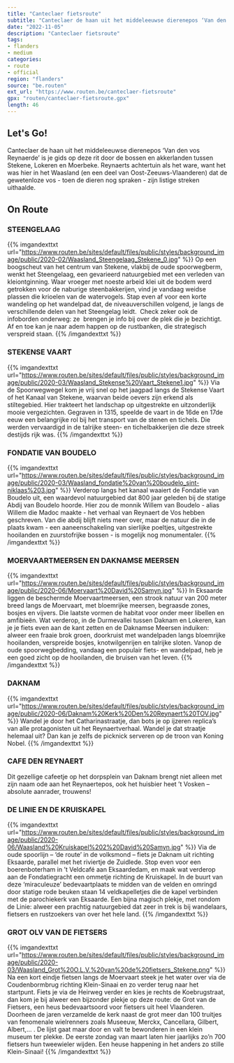 ```yaml
---
title: "Canteclaer fietsroute"
subtitle: "Canteclaer de haan uit het middeleeuwse dierenepos ‘Van den vos Reynaerde’ is je gids op deze rit door de bossen en akkerlanden tussen Stekene, Lokeren en Moerbeke"
date: "2022-11-05"
description: "Canteclaer fietsroute"
tags:
- flanders
- medium
categories:
- route
- official
region: "flanders"
source: "be.routen"
ext_url: "https://www.routen.be/canteclaer-fietsroute"
gpx: "routen/canteclaer-fietsroute.gpx"
length: 46
---
```


## Let's Go!

Canteclaer de haan uit het middeleeuwse dierenepos ‘Van den vos Reynaerde’ is je gids op deze rit door de bossen en akkerlanden tussen Stekene, Lokeren en Moerbeke. Reynaerts achtertuin als het ware, want het was hier in het Waasland (en een deel van Oost-Zeeuws-Vlaanderen) dat de gewetenloze vos - toen de dieren nog spraken - zijn listige streken uithaalde.

## On Route

### STEENGELAAG

{{% imgandexttxt url="https://www.routen.be/sites/default/files/public/styles/background_image/public/2020-02/Waasland_Steengelaag_Stekene_0.jpg" %}}
Op een boogscheut van het centrum van Stekene, vlakbij de oude spoorwegberm, wenkt het Steengelaag, een gevarieerd natuurgebied met een verleden van kleiontginning. Waar vroeger met noeste arbeid klei uit de bodem werd getrokken voor de naburige steenbakkerijen, vind je vandaag weidse plassen die krioelen van de watervogels. Stap even af voor een korte wandeling op het wandelpad dat, de niveauverschillen volgend, je langs de verschillende delen van het Steengelag leidt.  Check zeker ook de infoborden onderweg: ze  brengen je info bij over de plek die je bezichtigt. Af en toe kan je naar adem happen op de rustbanken, die strategisch verspreid staan.
{{% /imgandexttxt %}}

### STEKENSE VAART

{{% imgandexttxt url="https://www.routen.be/sites/default/files/public/styles/background_image/public/2020-03/Waasland_Stekense%20Vaart_Stekene1.jpg" %}}
Via de Spoorwegwegel kom je vrij snel op het jaagpad langs de Stekense Vaart of het Kanaal van Stekene, waarvan beide oevers zijn erkend als stiltegebied. Hier trakteert het landschap op uitgestrekte en uitzonderlijk mooie vergezichten. Gegraven in 1315, speelde de vaart in de 16de en 17de eeuw een belangrijke rol bij het transport van de stenen en tichels. Die werden vervaardigd in de talrijke steen- en tichelbakkerijen die deze streek destijds rijk was.
{{% /imgandexttxt %}}

### FONDATIE VAN BOUDELO

{{% imgandexttxt url="https://www.routen.be/sites/default/files/public/styles/background_image/public/2020-03/Waasland_fondatie%20van%20boudelo_sint-niklaas%203.jpg" %}}
Verderop langs het kanaal waaiert de Fondatie van Boudelo uit, een waardevol natuurgebied dat 800 jaar geleden bij de statige Abdij van Boudelo hoorde. Hier zou de monnik Willem van Boudelo - alias Willem die Madoc maakte - het verhaal van Reynaert de Vos hebben geschreven. Van die abdij blijft niets meer over, maar de natuur die in de plaats kwam - een aaneenschakeling van sierlijke poeltjes, uitgestrekte hooilanden en zuurstofrijke bossen - is mogelijk nog monumentaler.
{{% /imgandexttxt %}}

### MOERVAARTMEERSEN EN DAKNAMSE MEERSEN

{{% imgandexttxt url="https://www.routen.be/sites/default/files/public/styles/background_image/public/2020-06/Moervaart%20David%20Samyn.jpg" %}}
In Eksaarde liggen de beschermde Moervaartmeersen, een strook natuur van 200 meter breed langs de Moervaart, met bloemrijke meersen, begraasde zones, bosjes en vijvers. Die laatste vormen de habitat voor onder meer libellen en amfibieën. Wat verderop, in de Durmevallei tussen Daknam en Lokeren, kan je je fiets even aan de kant zetten en de Daknamse Meersen induiken: alweer een fraaie brok groen, doorkruist met wandelpaden langs bloemrijke hooilanden, verspreide bosjes, knotwilgenrijen en talrijke sloten. Vanop de oude spoorwegbedding, vandaag een populair fiets- en wandelpad, heb je een goed zicht op de hooilanden, die bruisen van het leven.
{{% /imgandexttxt %}}

### DAKNAM

{{% imgandexttxt url="https://www.routen.be/sites/default/files/public/styles/background_image/public/2020-06/Daknam%20Kerk%20Den%20Reynaert%20TOV.jpg" %}}
Wandel je door het Catharinastraatje, dan bots je op ijzeren replica’s van alle protagonisten uit het Reynaertverhaal. Wandel je dat straatje helemaal uit? Dan kan je zelfs de picknick serveren op de troon van Koning Nobel.
{{% /imgandexttxt %}}

### CAFE DEN REYNAERT

Dit gezellige cafeetje op het dorpsplein van Daknam brengt niet alleen met zijn naam ode aan het Reynaertepos, ook het huisbier heet ’t Vosken – absolute aanrader, trouwens!

### DE LINIE EN DE KRUISKAPEL

{{% imgandexttxt url="https://www.routen.be/sites/default/files/public/styles/background_image/public/2020-06/Waasland%20Kruiskapel%202%20David%20Samyn.jpg" %}}
Via de oude spoorlijn – ‘de route’ in de volksmond – fiets je Daknam uit richting Eksaarde, parallel met het riviertje de Zuidlede. Stop even voor een boerenboterham in ’t Veldcafé aan Eksaardedam, en maak wat verderop aan de Fondatiegracht een ommetje richting de Kruiskapel. In de buurt van deze ‘miraculeuze’ bedevaartplaats te midden van de velden en omringd door statige rode beuken staan 14 veldkapelletjes die de kapel verbinden met de parochiekerk van Eksaarde. Een bijna magisch plekje, met rondom de Linie: alweer een prachtig natuurgebied dat zeer in trek is bij wandelaars, fietsers en rustzoekers van over het hele land.
{{% /imgandexttxt %}}

### GROT OLV VAN DE FIETSERS

{{% imgandexttxt url="https://www.routen.be/sites/default/files/public/styles/background_image/public/2020-03/Waasland_Grot%20O.L.V.%20van%20de%20fietsers_Stekene.png" %}}
Na een kort eindje fietsen langs de Moervaart steek je het water over via de Coudenbormbrug richting Klein-Sinaai en zo verder terug naar het startpunt. Fiets je via de Heirweg verder en kies je rechts de Koebrugstraat, dan kom je bij alweer een bijzonder plekje op deze route: de Grot van de Fietsers, een heus bedevaartsoord voor fietsers uit heel Vlaanderen. Doorheen de jaren verzamelde de kerk naast de grot meer dan 100 truitjes van fenomenale wielrenners zoals Museeuw, Merckx, Cancellara, Gilbert, Albert,… . De lijst gaat maar door en valt te bewonderen in een klein museum ter plekke. De eerste zondag van maart laten hier jaarlijks zo’n 700 fietsers hun tweewieler wijden. Een heuse happening in het anders zo stille Klein-Sinaai!
{{% /imgandexttxt %}}


